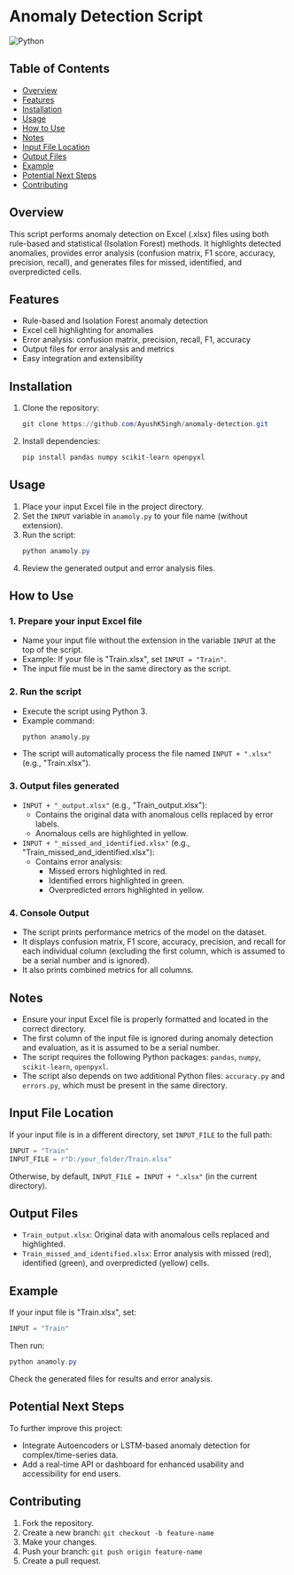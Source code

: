 # Anomaly Detection Script

![Python](https://img.shields.io/badge/language-Python-blue)

## Table of Contents
- [Overview](#overview)
- [Features](#features)
- [Installation](#installation)
- [Usage](#usage)
- [How to Use](#how-to-use)
- [Notes](#notes)
- [Input File Location](#input-file-location)
- [Output Files](#output-files)
- [Example](#example)
- [Potential Next Steps](#potential-next-steps)
- [Contributing](#contributing)

## Overview
This script performs anomaly detection on Excel (.xlsx) files using both rule-based and statistical (Isolation Forest) methods. It highlights detected anomalies, provides error analysis (confusion matrix, F1 score, accuracy, precision, recall), and generates files for missed, identified, and overpredicted cells.

## Features
- Rule-based and Isolation Forest anomaly detection
- Excel cell highlighting for anomalies
- Error analysis: confusion matrix, precision, recall, F1, accuracy
- Output files for error analysis and metrics
- Easy integration and extensibility

## Installation
1. Clone the repository:
   ```powershell
   git clone https://github.com/AyushK5ingh/anomaly-detection.git
   ```
2. Install dependencies:
   ```powershell
   pip install pandas numpy scikit-learn openpyxl
   ```

## Usage
1. Place your input Excel file in the project directory.
2. Set the `INPUT` variable in `anamoly.py` to your file name (without extension).
3. Run the script:
   ```powershell
   python anamoly.py
   ```
4. Review the generated output and error analysis files.

## How to Use
### 1. Prepare your input Excel file
- Name your input file without the extension in the variable `INPUT` at the top of the script.
- Example: If your file is "Train.xlsx", set `INPUT = "Train"`.
- The input file must be in the same directory as the script.

### 2. Run the script
- Execute the script using Python 3.
- Example command:
  ```
  python anamoly.py
  ```
- The script will automatically process the file named `INPUT + ".xlsx"` (e.g., "Train.xlsx").

### 3. Output files generated
- `INPUT + "_output.xlsx"` (e.g., "Train_output.xlsx"):
  - Contains the original data with anomalous cells replaced by error labels.
  - Anomalous cells are highlighted in yellow.
- `INPUT + "_missed_and_identified.xlsx"` (e.g., "Train_missed_and_identified.xlsx"):
  - Contains error analysis:
    - Missed errors highlighted in red.
    - Identified errors highlighted in green.
    - Overpredicted errors highlighted in yellow.

### 4. Console Output
- The script prints performance metrics of the model on the dataset.
- It displays confusion matrix, F1 score, accuracy, precision, and recall for each individual column (excluding the first column, which is assumed to be a serial number and is ignored).
- It also prints combined metrics for all columns.

## Notes
- Ensure your input Excel file is properly formatted and located in the correct directory.
- The first column of the input file is ignored during anomaly detection and evaluation, as it is assumed to be a serial number.
- The script requires the following Python packages: `pandas`, `numpy`, `scikit-learn`, `openpyxl`.
- The script also depends on two additional Python files: `accuracy.py` and `errors.py`, which must be present in the same directory.

## Input File Location
If your input file is in a different directory, set `INPUT_FILE` to the full path:
```python
INPUT = "Train"
INPUT_FILE = r"D:/your_folder/Train.xlsx"
```
Otherwise, by default, `INPUT_FILE = INPUT + ".xlsx"` (in the current directory).

## Output Files
- `Train_output.xlsx`: Original data with anomalous cells replaced and highlighted.
- `Train_missed_and_identified.xlsx`: Error analysis with missed (red), identified (green), and overpredicted (yellow) cells.

## Example
If your input file is "Train.xlsx", set:
```python
INPUT = "Train"
```
Then run:
```powershell
python anamoly.py
```
Check the generated files for results and error analysis.

## Potential Next Steps
To further improve this project:
- Integrate Autoencoders or LSTM-based anomaly detection for complex/time-series data.
- Add a real-time API or dashboard for enhanced usability and accessibility for end users.

## Contributing
1. Fork the repository.
2. Create a new branch: `git checkout -b feature-name`
3. Make your changes.
4. Push your branch: `git push origin feature-name`
5. Create a pull request.
